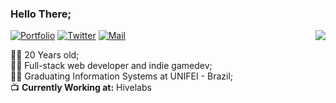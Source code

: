 ### Hello There;

<img align='right' src="https://github-readme-stats.vercel.app/api?username=danielnaoexiste&show_icons=true&count_private=true&hide=prs,issues">

[![Portfolio](https://img.shields.io/static/v1?label=Portfolio&message=%20&color=yellow&logo=&style=flat-square&logoColor=white)](https://danielnaoexiste.github.io/)
[![Twitter](https://img.shields.io/static/v1?label=Twitter&message=%20&color=blue&logo=Twitter&style=flat-square&logoColor=white)](https://twitter.com/VulponDEV)
[![Mail](https://img.shields.io/static/v1?label=Mail&message=%20&color=red&logo=gmail&style=flat-square&logoColor=white)](mailto:danieldenardo1@gmail.com)
  
  
👨‍💻 20 Years old; <br>
👨‍💼 Full-stack web developer and indie gamedev; <br>
👨‍🎓 Graduating Information Systems at UNIFEI - Brazil; <br>
📺 **Currently Working at:** Hivelabs 


